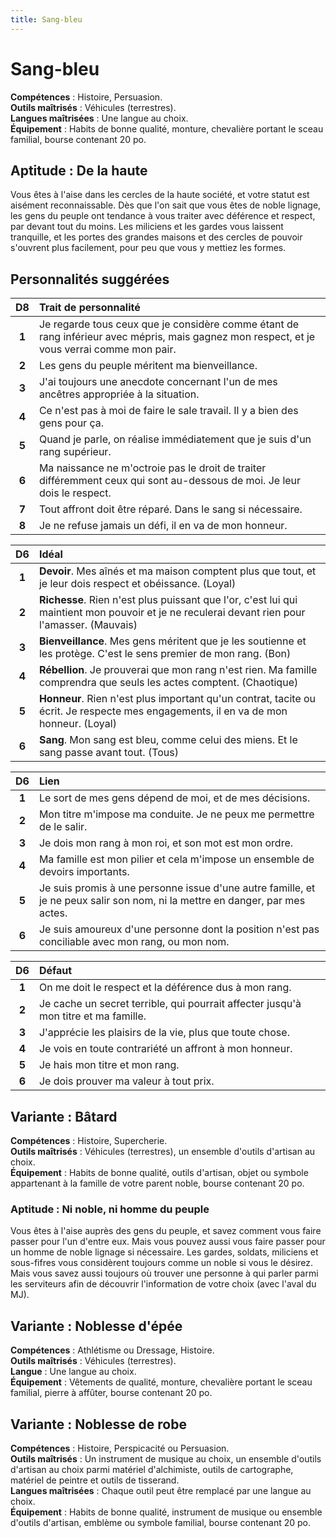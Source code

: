 ```yaml
---
title: Sang-bleu
---
```

# Sang-bleu
**Compétences** : Histoire, Persuasion.  
**Outils maîtrisés** : Véhicules (terrestres).  
**Langues maîtrisées** : Une langue au choix.  
**Équipement** : Habits de bonne qualité, monture, chevalière portant le sceau familial, bourse contenant 20 po.

## Aptitude : De la haute
Vous êtes à l'aise dans les cercles de la haute société, et votre statut est aisément reconnaissable. Dès que l'on sait que vous êtes de noble lignage, les gens du peuple ont tendance à vous traiter avec déférence et respect, par devant tout du moins. Les miliciens et les gardes vous laissent tranquille, et les portes des grandes maisons et des cercles de pouvoir s'ouvrent plus facilement, pour peu que vous y mettiez les formes.

## Personnalités suggérées

| D8 | Trait de personnalité |
|:-:|:-|
| **1** | Je regarde tous ceux que je considère comme étant de rang inférieur avec mépris, mais gagnez mon respect, et je vous verrai comme mon pair. |
| **2** | Les gens du peuple méritent ma bienveillance. |
| **3** | J'ai toujours une anecdote concernant l'un de mes ancêtres appropriée à la situation. |
| **4** | Ce n'est pas à moi de faire le sale travail. Il y a bien des gens pour ça. |
| **5** | Quand je parle, on réalise immédiatement que je suis d'un rang supérieur. |
| **6** | Ma naissance ne m'octroie pas le droit de traiter différemment ceux qui sont au-dessous de moi. Je leur dois le respect. |
| **7** | Tout affront doit être réparé. Dans le sang si nécessaire. |
| **8** | Je ne refuse jamais un défi, il en va de mon honneur. |

| D6 | Idéal |
|:-:|:-|
| **1** | **Devoir**. Mes aînés et ma maison comptent plus que tout, et je leur dois respect et obéissance. (Loyal) |
| **2** | **Richesse**. Rien n'est plus puissant que l'or, c'est lui qui maintient mon pouvoir et je ne reculerai devant rien pour l'amasser. (Mauvais) |
| **3** | **Bienveillance**. Mes gens méritent que je les soutienne et les protège. C'est le sens premier de mon rang. (Bon) |
| **4** | **Rébellion**. Je prouverai que mon rang n'est rien. Ma famille comprendra que seuls les actes comptent. (Chaotique) |
| **5** | **Honneur**. Rien n'est plus important qu'un contrat, tacite ou écrit. Je respecte mes engagements, il en va de mon honneur. (Loyal) |
| **6** | **Sang**. Mon sang est bleu, comme celui des miens. Et le sang passe avant tout. (Tous) |

| D6 | Lien |
|:-:|:-|
| **1** | Le sort de mes gens dépend de moi, et de mes décisions. |
| **2** | Mon titre m'impose ma conduite. Je ne peux me permettre de le salir. |
| **3** | Je dois mon rang à mon roi, et son mot est mon ordre. |
| **4** | Ma famille est mon pilier et cela m'impose un ensemble de devoirs importants. |
| **5** | Je suis promis à une personne issue d'une autre famille, et je ne peux salir son nom, ni la mettre en danger, par mes actes. |
| **6** | Je suis amoureux d'une personne dont la position n'est pas conciliable avec mon rang, ou mon nom. |

| D6 | Défaut |
|:-:|:-|
| **1** | On me doit le respect et la déférence dus à mon rang. |
| **2** | Je cache un secret terrible, qui pourrait affecter jusqu'à mon titre et ma famille. |
| **3** | J'apprécie les plaisirs de la vie, plus que toute chose. |
| **4** | Je vois en toute contrariété un affront à mon honneur. |
| **5** | Je hais mon titre et mon rang. |
| **6** | Je dois prouver ma valeur à tout prix. |

## Variante : Bâtard

**Compétences** : Histoire, Supercherie.  
**Outils maîtrisés** : Véhicules (terrestres), un ensemble d'outils d'artisan au choix.  
**Équipement** : Habits de bonne qualité, outils d'artisan, objet ou symbole appartenant à la famille de votre parent noble, bourse contenant 20 po.

### Aptitude : Ni noble, ni homme du peuple
Vous êtes à l'aise auprès des gens du peuple, et savez comment vous faire passer pour l'un d'entre eux. Mais vous pouvez aussi vous faire passer pour un homme de noble lignage si nécessaire. Les gardes, soldats, miliciens et sous-fifres vous considèrent toujours comme un noble si vous le désirez. Mais vous savez aussi toujours où trouver une personne à qui parler parmi les serviteurs afin de découvrir l'information de votre choix (avec l'aval du MJ).

## Variante : Noblesse d'épée

**Compétences** : Athlétisme ou Dressage, Histoire.  
**Outils maîtrisés** : Véhicules (terrestres).  
**Langue** : Une langue au choix.  
**Équipement** : Vêtements de qualité, monture, chevalière portant le sceau familial, pierre à affûter, bourse contenant 20 po.

## Variante : Noblesse de robe

**Compétences** : Histoire, Perspicacité ou Persuasion.  
**Outils maîtrisés** : Un instrument de musique au choix, un ensemble d'outils d'artisan au choix parmi matériel d'alchimiste, outils de cartographe, matériel de peintre et outils de tisserand.  
**Langues maîtrisées** : Chaque outil peut être remplacé par une langue au choix.  
**Équipement** : Habits de bonne qualité, instrument de musique ou ensemble d'outils d'artisan, emblème ou symbole familial, bourse contenant 20 po.
